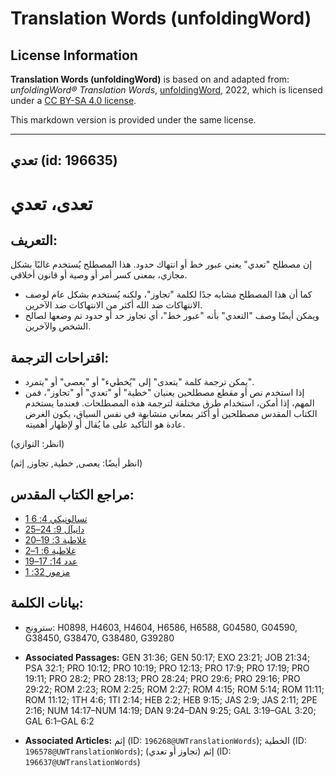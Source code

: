 # Translation Words (unfoldingWord)

## License Information

**Translation Words (unfoldingWord)** is based on and adapted from: _unfoldingWord® Translation Words_, [unfoldingWord](https://unfoldingword.org/utw), 2022, which is licensed under a [CC BY-SA 4.0 license](https://creativecommons.org/licenses/by-sa/4.0/legalcode.en).

This markdown version is provided under the same license.



--------------------------------

## تعدي (id: 196635)

تعدى، تعدي
==========

التعريف:
--------

إن مصطلح "تعدي" يعني عبور خط أو انتهاك حدود. هذا المصطلح يُستخدم غالبًا بشكل مجازي، بمعنى كسر أمر أو وصية أو قانون أخلاقي.

* كما أن هذا المصطلح مشابه جدًا لكلمة "تجاوز"، ولكنه يُستخدم بشكل عام لوصف الانتهاكات ضد الله أكثر من الانتهاكات ضد الآخرين.
* ويمكن أيضًا وصف "التعدي" بأنه "عبور خط"، أي تجاوز حد أو حدود تم وضعها لصالح الشخص والآخرين.

اقتراحات الترجمة:
-----------------

* يمكن ترجمة كلمة "يتعدى" إلى "يُخطيء" أو "يعصى" أو "يتمرد".
* إذا استخدم نص أو مقطع مصطلحين يعنيان "خطية" أو "تعدي" أو "تجاوز"، فمن المهم، إذا أمكن، استخدام طرق مختلفة لترجمة هذه المصطلحات. فعندما يستخدم الكتاب المقدس مصطلحين أو أكثر بمعاني متشابهة في نفس السياق، يكون الغرض عادة هو التأكيد على ما يُقال أو لإظهار أهميته.

(انظر: التوازي)

(انظر أيضًا: يعصى, خطية, تجاوز, إثم)

مراجع الكتاب المقدس:
--------------------

* [1 تسالونيكي 4: 6](https://ref.ly/1Thess4:6)
* [دانيآل 9: 24–25](https://ref.ly/Dan9:24-Dan9:25)
* [غلاطية 3: 19–20](https://ref.ly/Gal3:19-Gal3:20)
* [غلاطية 6: 1–2](https://ref.ly/Gal6:1-Gal6:2)
* [عدد 14: 17–19](https://ref.ly/Num14:17-Num14:19)
* [مزمور 32: 1](https://ref.ly/Ps32:1)

بيانات الكلمة:
--------------

* سترونج: H0898, H4603, H4604, H6586, H6588, G04580, G04590, G38450, G38470, G38480, G39280

* **Associated Passages:** GEN 31:36; GEN 50:17; EXO 23:21; JOB 21:34; PSA 32:1; PRO 10:12; PRO 10:19; PRO 12:13; PRO 17:9; PRO 17:19; PRO 19:11; PRO 28:2; PRO 28:13; PRO 28:24; PRO 29:6; PRO 29:16; PRO 29:22; ROM 2:23; ROM 2:25; ROM 2:27; ROM 4:15; ROM 5:14; ROM 11:11; ROM 11:12; 1TH 4:6; 1TI 2:14; HEB 2:2; HEB 9:15; JAS 2:9; JAS 2:11; 2PE 2:16; NUM 14:17–NUM 14:19; DAN 9:24–DAN 9:25; GAL 3:19–GAL 3:20; GAL 6:1–GAL 6:2
* **Associated Articles:** إثم (ID: `196268@UWTranslationWords`); الخطية (ID: `196578@UWTranslationWords`); إثم (تجاوز أو تعدي) (ID: `196637@UWTranslationWords`)

